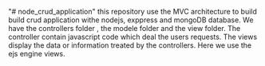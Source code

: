 "# node_crud_application" 
this repository use the MVC architecture to build build crud application withe nodejs, exppress and mongoDB database.
We have the controllers folder , the modele folder and the view folder. 
The controller contain javascript  code which deal the users requests.
The views display the data or information  treated by  the controllers. 
Here we use the ejs engine views.
